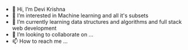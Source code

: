 - 👋 Hi, I’m Devi Krishna
- 👀 I’m interested in Machine learning and all it's subsets 
- 🌱 I’m currently learning data structures and algorithms and full stack web development 
- 💞️ I’m looking to collaborate on ...
- 📫 How to reach me ...

<!---
devxkrxshna/devxkrxshna is a ✨ special ✨ repository because its `README.md` (this file) appears on your GitHub profile.
You can click the Preview link to take a look at your changes.
--->
